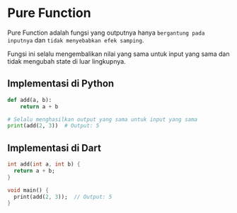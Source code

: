 # Pure Function

Pure Function adalah fungsi yang outputnya hanya `bergantung pada inputnya` dan `tidak menyebabkan efek samping`.

Fungsi ini selalu mengembalikan nilai yang sama untuk input yang sama dan tidak mengubah state di luar lingkupnya.

## Implementasi di Python

```python
def add(a, b):
    return a + b

# Selalu menghasilkan output yang sama untuk input yang sama
print(add(2, 3))  # Output: 5
```

## Implementasi di Dart

```dart
int add(int a, int b) {
  return a + b;
}

void main() {
  print(add(2, 3));  // Output: 5
}
```
